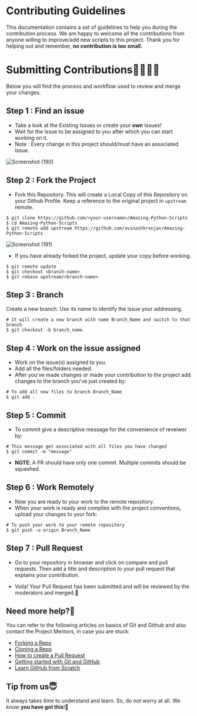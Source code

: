 # Contributing Guidelines

This documentation contains a set of guidelines to help you during the contribution process.
We are happy to welcome all the contributions from anyone willing to improve/add new scripts to this project. Thank you for helping out and remember,
**no contribution is too small.**

# Submitting Contributions👩‍💻👨‍💻

Below you will find the process and workflow used to review and merge your changes.

## Step 1 : Find an issue

- Take a look at the Existing Issues or create your **own** Issues!
- Wait for the Issue to be assigned to you after which you can start working on it.
- Note : Every change in this project should/must have an associated issue.

![Screenshot (190)](https://user-images.githubusercontent.com/55796944/92216403-e1055080-eeb3-11ea-95f6-1b95b90813f5.jpg)

## Step 2 : Fork the Project

- Fork this Repository. This will create a Local Copy of this Repository on your Github Profile. Keep a reference to the original project in `upstream` remote.

```
$ git clone https://github.com/<your-username>/Amazing-Python-Scripts
$ cd Amazing-Python-Scripts
$ git remote add upstream https://github.com/avinashkranjan/Amazing-Python-Scripts
```

![Screenshot (191)](https://user-images.githubusercontent.com/55796944/92216605-23c72880-eeb4-11ea-9b89-e15e0a1f254d.jpg)

- If you have already forked the project, update your copy before working.

```
$ git remote update
$ git checkout <branch-name>
$ git rebase upstream/<branch-name>
```

## Step 3 : Branch

Create a new branch. Use its name to identify the issue your addressing.

```
# It will create a new branch with name Branch_Name and switch to that branch
$ git checkout -b branch_name
```

## Step 4 : Work on the issue assigned

- Work on the issue(s) assigned to you.
- Add all the files/folders needed.
- After you've made changes or made your contribution to the project add changes to the branch you've just created by:

```
# To add all new files to branch Branch_Name
$ git add .
```

## Step 5 : Commit

- To commit give a descriptive message for the convenience of reveiwer by:

```
# This message get associated with all files you have changed
$ git commit -m "message"
```

- **NOTE**: A PR should have only one commit. Multiple commits should be squashed.

## Step 6 : Work Remotely

- Now you are ready to your work to the remote repository.
- When your work is ready and complies with the project conventions, upload your changes to your fork:

```
# To push your work to your remote repository
$ git push -u origin Branch_Name
```

## Step 7 : Pull Request

- Go to your repository in browser and click on compare and pull requests. Then add a title and description to your pull request that explains your contribution.

- Voila! Your Pull Request has been submitted and will be reviewed by the moderators and merged.🥳

## Need more help?🤔

You can refer to the following articles on basics of Git and Github and also contact the Project Mentors, in case you are stuck:

- [Forking a Repo](https://help.github.com/en/github/getting-started-with-github/fork-a-repo)
- [Cloning a Repo](https://help.github.com/en/desktop/contributing-to-projects/creating-an-issue-or-pull-request)
- [How to create a Pull Request](https://opensource.com/article/19/7/create-pull-request-github)
- [Getting started with Git and GitHub](https://towardsdatascience.com/getting-started-with-git-and-github-6fcd0f2d4ac6)
- [Learn GitHub from Scratch](https://lab.github.com/githubtraining/introduction-to-github)

## Tip from us😇

It always takes time to understand and learn. So, do not worry at all. We know **you have got this**!💪
